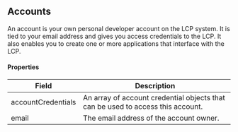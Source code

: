 ## Accounts

An account is your own personal developer account on the LCP system. It is tied to your email address and gives you access credentials to the LCP. It also enables you to create one or more applications that interface with the LCP.

#### Properties

<table>
    <thead>
        <tr>
            <th>Field</th>
            <th>Description</th>
        </tr>
    </thead>
    <tbody>
        <tr>
            <td>accountCredentials</td>
            <td>An array of account credential objects that can be used to access this account.</td>
        </tr>
        <tr>
            <td>email</td>
            <td>The email address of the account owner.</td>
        </tr>
    </tbody>
</table>


